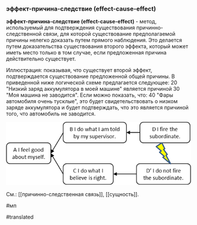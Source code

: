 ### эффект-причина-следствие (effect-cause-effect)

**эффект-причина-следствие (effect-cause-effect)** - метод, используемый для подтверждения существования причинно-следственной связи, для которой существование предполагаемой причины нелегко доказать путем прямого наблюдения. Это делается путем доказательства существования второго эффекта, который может иметь место только в том случае, если предложенная причина действительно существует.

Иллюстрация: показывая, что существует второй эффект, подтверждается существование предложенной общей причины. В приведенной ниже логической схеме предлагается следующее: 20 "Низкий заряд аккумулятора в моей машине" является причиной 30 "Моя машина не заводится". Если можно показать, что: 40 "Фары автомобиля очень тусклые", это будет свидетельствовать о низком заряде аккумулятора и будет подтверждать, что это является причиной того, что автомобиль не заводится.

![](images/image2.png)

См.: [[причинно-следственная связь]], [[сущность]].

#мп

#translated
